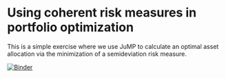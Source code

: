 # Using coherent risk measures in portfolio optimization 

This is a simple exercise where we use JuMP to calculate an optimal asset allocation 
via the minimization of a semideviation risk measure.

[![Binder](https://mybinder.org/badge_logo.svg)](https://mybinder.org/v2/gh/awgutierrez/optimal-portfolio/HEAD?filepath=PortfolioOpt.ipynb)
